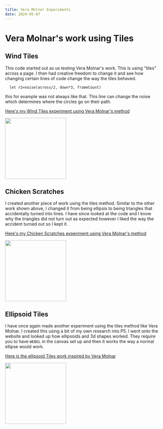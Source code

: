 ```yaml
---
title: Vera Molnar Experiments
date: 2024-05-07
---
```


# Vera Molnar's work using Tiles

## Wind Tiles

This code started out as us testing Vera Molnar's work. This is using "tiles" across a page. I then had creative freedom to change it and see how changing certain lines of code change the way the tiles behaved.
```
  let r2=noise(across/2, down*3, frameCount)
```
this for example was not always like that. This line can change the noise which determines where the circles go on their path. 

[Here's my Wind Tiles experiment using Vera Molnar's method](/my-blog/Code-Experiments/Wind-tiles/index.html)

<img src="/my-blog/Images/Wind-test.png" width ="200" text-align="center">

## Chicken Scratches

I created another piece of work using the tiles method. 
Similar to the other work shown above, I changed it from being ellipsis to being triangles that accidentally turned into lines. 
I have since looked at the code and I know why the triangles did not turn out as expected however I liked the way the accident turned out so I kept it.

[Here's my Chicken Scratches experiment using Vera Molnar's method](/my-blog/Code-Experiments/chicken_scratch_2024_05_07_10_31_57/index.html)

<img src="/my-blog/Images/Chicken scratch test.png" width ="200" text-align="center">

## Ellipsoid Tiles

I have once again made another experiment using the tiles method like Vera Molnar. I created this using a bit of my own research into P5. I went onto the website and looked up how ellipsoids and 3d shapes worked. They require you to have `WEBGL` in the canvas set up and then it works the way a normal ellipse would work.

[Here is the ellipsoid Tiles work inspired by Vera Molnar](/my-blog/Code-Experiments/ellipsoids-Tile/index.hmtl)

<img src="/my-blog/Images/ellipsoid-tiles.png" width="200" text-align="center">
